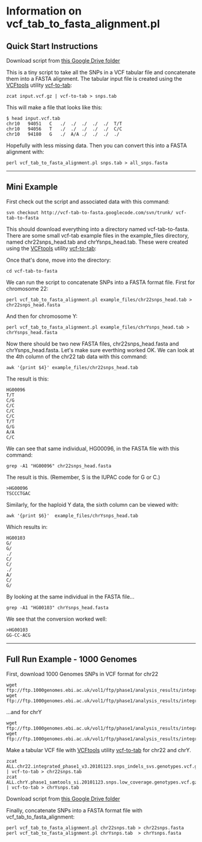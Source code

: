 # Information on vcf_tab_to_fasta_alignment.pl

## Quick Start Instructions

Download script from [this Google Drive folder](https://drive.google.com/folderview?id=0B3JtKm_03RZDRmVPWk96ZEZHOHc&usp=sharing "Download link")

This is a tiny script to take all the SNPs in a VCF tabular file and concatenate them into a FASTA alignment. The tabular input file is created using the [VCFtools](http://vcftools.sourceforge.net/) utility [vcf-to-tab](http://vcftools.sourceforge.net/perl_module.html#vcf-to-tab):

	zcat input.vcf.gz | vcf-to-tab > snps.tab

This will make a file that looks like this:

	$ head input.vcf.tab
	chr10	94051	C	./	./	./	./	./	T/T
	chr10	94056	T	./	./	./	./	./	C/C
	chr10	94180	G	./	A/A	./	./	./	./

Hopefully with less missing data. Then you can convert this into a FASTA alignment with:

	perl vcf_tab_to_fasta_alignment.pl snps.tab > all_snps.fasta

---

## Mini Example

First check out the script and associated data with this command:

	svn checkout http://vcf-tab-to-fasta.googlecode.com/svn/trunk/ vcf-tab-to-fasta

This should download everything into a directory named vcf-tab-to-fasta. There are some 
small vcf-tab example files in the example\_files directory, named chr22snps\_head.tab and 
chrYsnps\_head.tab. These were created using the [VCFtools](http://vcftools.sourceforge.net/) utility [vcf-to-tab](http://vcftools.sourceforge.net/perl_module.html#vcf-to-tab):

Once that's done, move into the directory:

	cd vcf-tab-to-fasta

We can run the script to concatenate SNPs into a FASTA format file. First for chromosome 22:

	perl vcf_tab_to_fasta_alignment.pl example_files/chr22snps_head.tab > chr22snps_head.fasta

And then for chromosome Y:

	perl vcf_tab_to_fasta_alignment.pl example_files/chrYsnps_head.tab > chrYsnps_head.fasta

Now there should be two new FASTA files, chr22snps\_head.fasta and chrYsnps\_head.fasta. 
Let's make sure everthing worked OK. We can look at the 4th column of the chr22 tab data with
this command:

	awk '{print $4}' example_files/chr22snps_head.tab

The result is this:

	HG00096
	T/T
	C/G
	C/C
	C/C
	C/C
	T/T
	G/G
	A/A
	C/C

We can see that same individual, HG00096, in the FASTA file with this command:

	grep -A1 "HG00096" chr22snps_head.fasta

The result is this. (Remember, S is the IUPAC code for G or C.)

	>HG00096
	TSCCCTGAC

Similarly, for the haploid Y data, the sixth column can be viewed with:

	awk '{print $6}'  example_files/chrYsnps_head.tab

Which results in:

	HG00103
	G/
	G/
	./
	C/
	C/
	./
	A/
	C/
	G/

By looking at the same individual in the FASTA file...

	grep -A1 "HG00103" chrYsnps_head.fasta

We see that the conversion worked well:

	>HG00103
	GG-CC-ACG

---

## Full Run Example - 1000 Genomes

First, download 1000 Genomes SNPs in VCF format for chr22

	wget ftp://ftp.1000genomes.ebi.ac.uk/vol1/ftp/phase1/analysis_results/integrated_call_sets/ALL.chr22.integrated_phase1_v3.20101123.snps_indels_svs.genotypes.vcf.gz
	wget ftp://ftp.1000genomes.ebi.ac.uk/vol1/ftp/phase1/analysis_results/integrated_call_sets/ALL.chr22.integrated_phase1_v3.20101123.snps_indels_svs.genotypes.vcf.gz.tbi

...and for chrY

	wget ftp://ftp.1000genomes.ebi.ac.uk/vol1/ftp/phase1/analysis_results/integrated_call_sets/ALL.chrY.phase1_samtools_si.20101123.snps.low_coverage.genotypes.vcf.gz
	wget ftp://ftp.1000genomes.ebi.ac.uk/vol1/ftp/phase1/analysis_results/integrated_call_sets/ALL.chrY.phase1_samtools_si.20101123.snps.low_coverage.genotypes.vcf.gz.tbi

Make a tabular VCF file with [VCFtools](http://vcftools.sourceforge.net/) utility [vcf-to-tab](http://vcftools.sourceforge.net/perl_module.html#vcf-to-tab) for chr22 and chrY.
	
	zcat ALL.chr22.integrated_phase1_v3.20101123.snps_indels_svs.genotypes.vcf.gz | vcf-to-tab > chr22snps.tab
	zcat ALL.chrY.phase1_samtools_si.20101123.snps.low_coverage.genotypes.vcf.gz  | vcf-to-tab > chrYsnps.tab

Download script from [this Google Drive folder](https://drive.google.com/folderview?id=0B3JtKm_03RZDRmVPWk96ZEZHOHc&usp=sharing "Download link")

Finally, concatenate SNPs into a FASTA format file with vcf_tab_to_fasta_alignment:

	perl vcf_tab_to_fasta_alignment.pl chr22snps.tab > chr22snps.fasta
	perl vcf_tab_to_fasta_alignment.pl chrYsnps.tab  > chrYsnps.fasta

